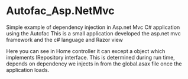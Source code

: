 # Autofac_Asp.NetMvc
Simple example of  dependency injection in Asp.net Mvc C# application using the Autofac 
This is a small application developed the asp.net mvc framework and the c# language and Razor view

Here you can see in Home controller it can except a object which implements IRepository interface.
This is determined during  run time,  depends on dependency we injects in from the global.asax file once the application loads.

